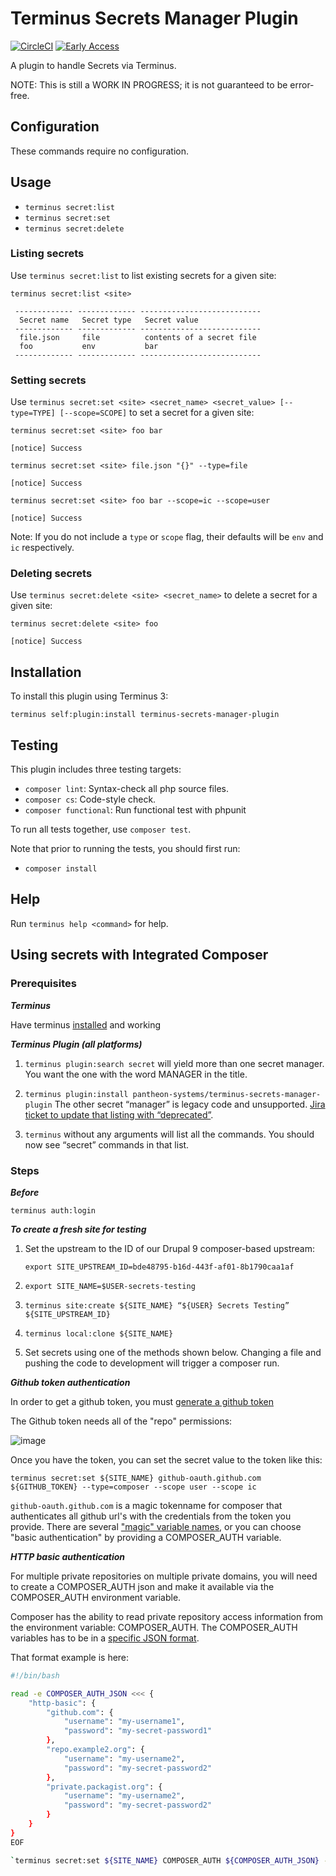 # Terminus Secrets Manager Plugin

[![CircleCI](https://circleci.com/gh/pantheon-systems/terminus-secrets-manager-plugin.svg?style=shield)](https://circleci.com/gh/pantheon-systems/terminus-secrets-manager-plugin)
[![Early Access](https://img.shields.io/badge/Pantheon-Early_Access-yellow?logo=pantheon&color=FFDC28)](https://pantheon.io/docs/oss-support-levels#early-access)

A plugin to handle Secrets via Terminus.

NOTE: This is still a WORK IN PROGRESS; it is not guaranteed to be error-free.

## Configuration

These commands require no configuration.

## Usage

* `terminus secret:list`
* `terminus secret:set`
* `terminus secret:delete`

### Listing secrets

Use `terminus secret:list` to list existing secrets for a given site:

```
terminus secret:list <site>

 ------------- ------------- ---------------------------
  Secret name   Secret type   Secret value
 ------------- ------------- ---------------------------
  file.json     file          contents of a secret file
  foo           env           bar
 ------------- ------------- ---------------------------
```

### Setting secrets

Use `terminus secret:set <site> <secret_name> <secret_value> [--type=TYPE] [--scope=SCOPE]` to set a secret for a given site:

```
terminus secret:set <site> foo bar

[notice] Success

```

```
terminus secret:set <site> file.json "{}" --type=file

[notice] Success

```

```
terminus secret:set <site> foo bar --scope=ic --scope=user

[notice] Success

```

Note: If you do not include a `type` or `scope` flag, their defaults will be `env` and `ic` respectively.

### Deleting secrets

Use `terminus secret:delete <site> <secret_name>` to delete a secret for a given site:

```
terminus secret:delete <site> foo

[notice] Success

```

## Installation

To install this plugin using Terminus 3:
```
terminus self:plugin:install terminus-secrets-manager-plugin
```

## Testing

This plugin includes three testing targets:

* `composer lint`: Syntax-check all php source files.
* `composer cs`: Code-style check.
* `composer functional`: Run functional test with phpunit

To run all tests together, use `composer test`.

Note that prior to running the tests, you should first run:
* `composer install`

## Help

Run `terminus help <command>` for help.

## Using secrets with Integrated Composer

### Prerequisites

***Terminus***

Have terminus [installed](https://pantheon.io/docs/terminus/install) and working

***Terminus Plugin (all platforms)***

1. `terminus plugin:search secret` will yield more than one secret manager. You want the one with the word MANAGER in the title. 

1. `terminus plugin:install pantheon-systems/terminus-secrets-manager-plugin` The other secret “manager” is legacy code and unsupported. [Jira ticket to update that listing with “deprecated”](https://getpantheon.atlassian.net/browse/CMS-962).

1. `terminus` without any arguments will list all the commands. You should now see “secret” commands in that list.

### Steps

***Before***

`terminus auth:login`

***To create a fresh site for testing***

1. Set the upstream to the ID of our Drupal 9 composer-based upstream: 

	 `export SITE_UPSTREAM_ID=bde48795-b16d-443f-af01-8b1790caa1af`

1. `export SITE_NAME=$USER-secrets-testing`

1. `terminus site:create ${SITE_NAME} “${USER} Secrets Testing”  ${SITE_UPSTREAM_ID}`

1.  `terminus local:clone ${SITE_NAME}`

1. Set secrets using one of the methods shown below. Changing a file and pushing the code to development will trigger a composer run.

***Github token authentication***

In order to get a github token, you must [generate a github token](https://docs.github.com/en/authentication/keeping-your-account-and-data-secure/creating-a-personal-access-token)

The Github token needs all of the "repo" permissions:

![image](https://user-images.githubusercontent.com/87093053/191616923-67732035-08aa-41c3-9a69-4d954ca02560.png) 

Once you have the token, you can set the secret value to the token like this:

`terminus secret:set ${SITE_NAME} github-oauth.github.com ${GITHUB_TOKEN} --type=composer --scope user --scope ic`

`github-oauth.github.com` is a magic tokenname for composer that authenticates all github url's with the credentials from the token you provide. There are several ["magic" variable names](https://getcomposer.org/doc/articles/authentication-for-private-packages.md#command-line-global-credential-editing), or you can choose "basic authentication" by providing a COMPOSER_AUTH variable.

***HTTP basic authentication***

For multiple private repositories on multiple private domains, you will need to create a COMPOSER_AUTH json and make it available via the COMPOSER_AUTH environment variable.

Composer has the ability to read private repository access information from the environment variable: COMPOSER_AUTH. The COMPOSER_AUTH variables has to be in a [specific JSON format](https://doc.codingdict.com/composer/doc/articles/http-basic-authentication.html). 

That format example is here:

```bash
#!/bin/bash

read -e COMPOSER_AUTH_JSON <<< {
    "http-basic": {
        "github.com": {
            "username": "my-username1",
            "password": "my-secret-password1"
        },
        "repo.example2.org": {
            "username": "my-username2",
            "password": "my-secret-password2"
        },
        "private.packagist.org": {
            "username": "my-username2",
            "password": "my-secret-password2"
        }
    }
}
EOF

`terminus secret:set ${SITE_NAME} COMPOSER_AUTH ${COMPOSER_AUTH_JSON} --type=env --scope user --scope ic`
```
